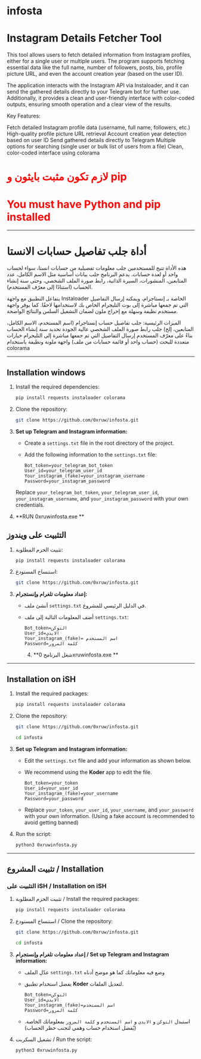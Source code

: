 # infosta

<h1> Instagram Details Fetcher Tool </h1>
<p>
This tool allows users to fetch detailed information from Instagram profiles, either for a single user or multiple users. The program supports fetching essential data like the full name, number of followers, posts, bio, profile picture URL, and even the account creation year (based on the user ID).

The application interacts with the Instagram API via Instaloader, and it can send the gathered details directly to your Telegram bot for further use. Additionally, it provides a clean and user-friendly interface with color-coded outputs, ensuring smooth operation and a clear view of the results.

Key Features:

Fetch detailed Instagram profile data (username, full name, followers, etc.)
High-quality profile picture URL retrieval
Account creation year detection based on user ID
Send gathered details directly to Telegram
Multiple options for searching (single user or bulk list of users from a file)
Clean, color-coded interface using colorama
</p>

<h1 style="color: red;">لازم تكون مثبت بايثون و pip</h1>
<h1 style="color: red;">You must have Python and pip installed</h1>

-----------------------------------------------------------------------------------------------------------------------------------------------------------------------------------------------------------------------------------------------

<h1>أداة جلب تفاصيل حسابات الانستا</h1>

<p>

هذه الأداة تتيح للمستخدمين جلب معلومات تفصيلية من حسابات انستا، سواء لحساب واحد أو لعدة حسابات. يدعم البرنامج جلب بيانات أساسية مثل الاسم الكامل، عدد المتابعين، المنشورات، السيرة الذاتية، رابط صورة الملف الشخصي، وحتى سنة إنشاء الحساب (استنادًا إلى معرّف المستخدم).

يتفاعل التطبيق مع واجهة Instaloader الخاصة بـ إنستاجرام، ويمكنه إرسال التفاصيل التي تم جمعها مباشرة إلى بوت التليجرام الخاص بك لاستخدامها لاحقًا. كما يوفر واجهة مستخدم نظيفة وسهلة مع إخراج ملون لضمان التشغيل السلس والنتائج الواضحة.

الميزات الرئيسية:
جلب تفاصيل حساب إنستاجرام (اسم المستخدم، الاسم الكامل، المتابعين، إلخ)
جلب رابط صورة الملف الشخصي عالية الجودة
تحديد سنة إنشاء الحساب بناءً على معرّف المستخدم
إرسال التفاصيل التي تم جمعها مباشرة إلى التليجرام
خيارات متعددة للبحث (حساب واحد أو قائمة حسابات من ملف)
واجهة ملونة ونظيفة باستخدام colorama
</p>


-----------------------------------------------------------------------------------------------------------------------------------------------------------------------------------------------------------------------------------------------

## Installation windows

1. Install the required dependencies:
   ```bash
   pip install requests instaloader colorama
   ```

2. Clone the repository:
   ```bash
   git clone https://github.com/0xruw/infosta.git
   ```

3. **Set up Telegram and Instagram information:**
   - Create a `settings.txt` file in the root directory of the project.
   - Add the following information to the `settings.txt` file:

     ```
     Bot_token=your_telegram_bot_token
     User_id=your_telegram_user_id
     Your_instagram_(fake)=your_instagram_username
     Password=your_instagram_password
     ```

   Replace `your_telegram_bot_token`, `your_telegram_user_id`, `your_instagram_username`, and `your_instagram_password` with your own credentials.

  4. **RUN 0xruwinfosta.exe **


## التثبيت على ويندوز

1. تثبيت الحزم المطلوبة:
   ```bash
   pip install requests instaloader colorama
   ```

2. استنساخ المستودع:
   ```bash
   git clone https://github.com/0xruw/infosta.git
   ```

3. **إعداد معلومات تلغرام وإنستجرام:**
   - أنشئ ملف `settings.txt` في الدليل الرئيسي للمشروع.
   - أضف المعلومات التالية إلى ملف `settings.txt`:

     ```
     Bot_token=التوكن
     User_id=الايدي
     Your_instagram_(fake)= اسم المستخدم
     Password=كلمة المرور
     ```
       4. **شغل البرنامج  0xruwinfosta.exe **


----------------------------------------------------------------------------------------------------------------------------------------------------------------------------------------------------------------------------------------------

## Installation on iSH

1. Install the required packages:
   ```bash
   pip install requests instaloader colorama
   ```

2. Clone the repository:
   ```bash
   git clone https://github.com/0xruw/infosta.git
   ```
   ```bash
   cd infosta
   ```

3. **Set up Telegram and Instagram information:**
   - Edit the `settings.txt` file and add your information as shown below.
   - We recommend using the **Koder** app to edit the file.

     ```
     Bot_token=your_token
     User_id=your_user_id
     Your_instagram_(fake)=your_username
     Password=your_password
     ```

   - Replace `your_token`, `your_user_id`, `your_username`, and `your_password` with your own information. (Using a fake account is recommended to avoid getting banned)

4. Run the script:
   ```bash
   python3 0xruwinfosta.py
   ```

---

## تثبيت المشروع / Installation

### التثبيت على iSH / Installation on iSH

1. تثبيت الحزم المطلوبة / Install the required packages:
   ```bash
   pip install requests instaloader colorama
   ```

2. استنساخ المستودع / Clone the repository:
   ```bash
   git clone https://github.com/0xruw/infosta.git
   ```
   ```bash
   cd infosta
   ```

3. **إعداد معلومات تلغرام وإنستجرام / Set up Telegram and Instagram information:**
   - عدّل الملف `settings.txt` وضع فيه معلوماتك كما هو موضح أدناه
   - يفضل استخدام تطبيق **Koder** لتعديل الملفات.

     ```
     Bot_token=التوكن
     User_id=الايدي
     Your_instagram_(fake)=اسم المستخدم
     Password=كلمة المرور
     ```

   - استبدل `التوكن` و `الايدي` و `اسم المستخدم` و `كلمة المرور` بمعلوماتك الخاصة. (يُفضل استخدام حساب وهمي لتجنب حظر الحساب)

4. تشغيل السكربت / Run the script:
   ```bash
   python3 0xruwinfosta.py
   ```
```
